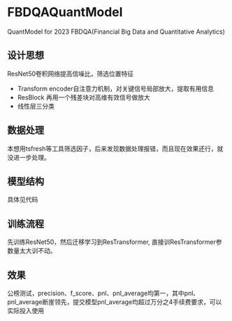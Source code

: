 # FBDQAQuantModel
QuantModel for 2023 FBDQA(Financial Big Data and Quantitative Analytics)

## 设计思想
ResNet50卷积网络提高信噪比，筛选位置特征
- Transform encoder自注意力机制，对关键信号局部放大，提取有用信息
- ResBlock 再用一个残差块对高维有效信号做放大
- 线性层三分类
## 数据处理
本想用tsfresh等工具筛选因子，后来发现数据处理报错，而且现在效果还行，就没进一步处理。
## 模型结构
具体见代码
## 训练流程
先训练ResNet50，然后迁移学习到ResTransformer, 直接训ResTransformer参数量太大训不动。
## 效果
公榜测试，precision、f_score、pnl、pnl_average均第一，其中pnl、pnl_average断崖领先，提交模型pnl_average均超过万分之4手续费要求，可以实际投入使用

